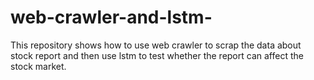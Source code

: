 # web-crawler-and-lstm-
This repository shows how to use web crawler to scrap the data about stock report and then use lstm to test whether the report can affect the stock market.
